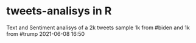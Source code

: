 # tweets-analisys in R 
Text and Sentiment analisys of a 2k tweets sample
1k from #biden and 1k from #trump 
2021-06-08  16:50
